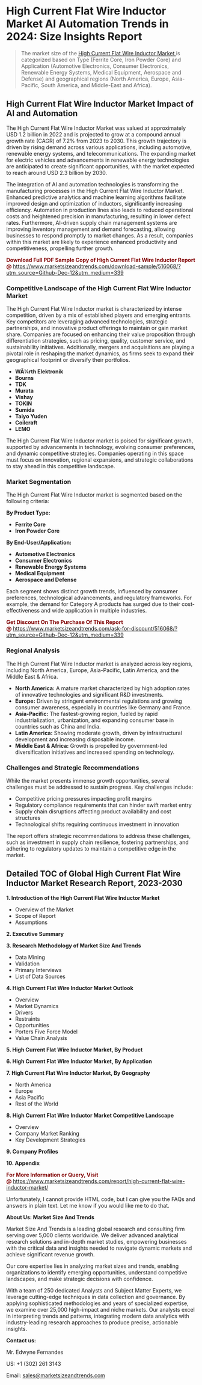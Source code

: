 <H1>High Current Flat Wire Inductor Market AI Automation Trends in 2024: Size Insights Report</H1><blockquote><p>The market size of the <a href="https://www.marketsizeandtrends.com/download-sample/516068/?utm_source=Github-Dec-12&amp;utm_medium=339" target="_blank">High Current Flat Wire Inductor Market </a>is categorized based on Type (Ferrite Core, Iron Powder Core) and Application (Automotive Electronics, Consumer Electronics, Renewable Energy Systems, Medical Equipment, Aerospace and Defense) and geographical regions (North America, Europe, Asia-Pacific, South America, and Middle-East and Africa).</p></blockquote><p><h2>High Current Flat Wire Inductor Market Impact of AI and Automation</h2><p>The High Current Flat Wire Inductor Market was valued at approximately USD 1.2 billion in 2022 and is projected to grow at a compound annual growth rate (CAGR) of 7.2% from 2023 to 2030. This growth trajectory is driven by rising demand across various applications, including automotive, renewable energy systems, and telecommunications. The expanding market for electric vehicles and advancements in renewable energy technologies are anticipated to create significant opportunities, with the market expected to reach around USD 2.3 billion by 2030.</p><p>The integration of AI and automation technologies is transforming the manufacturing processes in the High Current Flat Wire Inductor Market. Enhanced predictive analytics and machine learning algorithms facilitate improved design and optimization of inductors, significantly increasing efficiency. Automation in production lines also leads to reduced operational costs and heightened precision in manufacturing, resulting in lower defect rates. Furthermore, AI-driven supply chain management systems are improving inventory management and demand forecasting, allowing businesses to respond promptly to market changes. As a result, companies within this market are likely to experience enhanced productivity and competitiveness, propelling further growth.</p></p><p><strong><span style="color: #800000;">Download Full PDF Sample Copy of High Current Flat Wire Inductor Report @</span>&nbsp;</strong><a href="https://www.marketsizeandtrends.com/download-sample/516068/?utm_source=Github-Dec-12&amp;utm_medium=339">https://www.marketsizeandtrends.com/download-sample/516068/?utm_source=Github-Dec-12&amp;utm_medium=339</a></p><h3>Competitive Landscape of the High Current Flat Wire Inductor Market</h3><p>The High Current Flat Wire Inductor market is characterized by intense competition, driven by a mix of established players and emerging entrants. Key competitors are leveraging advanced technologies, strategic partnerships, and innovative product offerings to maintain or gain market share. Companies are focused on enhancing their value proposition through differentiation strategies, such as pricing, quality, customer service, and sustainability initiatives. Additionally, mergers and acquisitions are playing a pivotal role in reshaping the market dynamics, as firms seek to expand their geographical footprint or diversify their portfolios.</p><p><strong><p><ul><li>WÃ¼rth Elektronik </li><li> Bourns </li><li> TDK </li><li> Murata </li><li> Vishay </li><li> TOKIN </li><li> Sumida </li><li> Taiyo Yuden </li><li> Coilcraft </li><li> LEMO</p></li></ul></p></strong></p><p>The High Current Flat Wire Inductor market is poised for significant growth, supported by advancements in technology, evolving consumer preferences, and dynamic competitive strategies. Companies operating in this space must focus on innovation, regional expansions, and strategic collaborations to stay ahead in this competitive landscape.</p><h3>Market Segmentation</h3><p>The High Current Flat Wire Inductor market is segmented based on the following criteria:</p><p><strong>By Product Type:</strong></p><p><strong><p><ul><li>Ferrite Core </li><li> Iron Powder Core</p></li></ul></p></strong></p><p><strong>By End-User/Application:</strong></p><p><strong><p><ul><li>Automotive Electronics </li><li> Consumer Electronics </li><li> Renewable Energy Systems </li><li> Medical Equipment </li><li> Aerospace and Defense</p></li></ul></p></strong></p><p>Each segment shows distinct growth trends, influenced by consumer preferences, technological advancements, and regulatory frameworks. For example, the demand for Category A products has surged due to their cost-effectiveness and wide application in multiple industries.</p><p><strong><span style="color: #800000;">Get Discount On The Purchase Of This Report @&nbsp;</span></strong><a href="https://www.marketsizeandtrends.com/ask-for-discount/516068/?utm_source=Github-Dec-12&amp;utm_medium=339">https://www.marketsizeandtrends.com/ask-for-discount/516068/?utm_source=Github-Dec-12&amp;utm_medium=339</a></p><h3>Regional Analysis</h3><p>The High Current Flat Wire Inductor market is analyzed across key regions, including North America, Europe, Asia-Pacific, Latin America, and the Middle East &amp; Africa.</p><ul><li><strong>North America:</strong> A mature market characterized by high adoption rates of innovative technologies and significant R&amp;D investments.</li><li><strong>Europe:</strong> Driven by stringent environmental regulations and growing consumer awareness, especially in countries like Germany and France.</li><li><strong>Asia-Pacific:</strong> The fastest-growing region, fueled by rapid industrialization, urbanization, and expanding consumer base in countries such as China and India.</li><li><strong>Latin America:</strong> Showing moderate growth, driven by infrastructural development and increasing disposable income.</li><li><strong>Middle East &amp; Africa:</strong> Growth is propelled by government-led diversification initiatives and increased spending on technology.</li></ul><h3>Challenges and Strategic Recommendations</h3><p>While the market presents immense growth opportunities, several challenges must be addressed to sustain progress. Key challenges include:</p><ul><li>Competitive pricing pressures impacting profit margins</li><li>Regulatory compliance requirements that can hinder swift market entry</li><li>Supply chain disruptions affecting product availability and cost structures</li><li>Technological shifts requiring continuous investment in innovation</li></ul><p>The report offers strategic recommendations to address these challenges, such as investment in supply chain resilience, fostering partnerships, and adhering to regulatory updates to maintain a competitive edge in the market.</p><h2>Detailed TOC of Global High Current Flat Wire Inductor Market Research Report, 2023-2030</h2><p><strong>1. Introduction of the High Current Flat Wire Inductor Market</strong></p><ul><li>Overview of the Market</li><li>Scope of Report</li><li>Assumptions&nbsp;</li></ul><p><strong>2. Executive Summary</strong></p><p><strong>3. Research Methodology of <strong>Market Size And Trends</strong></strong></p><ul><li>Data Mining</li><li>Validation</li><li>Primary Interviews</li><li>List of Data Sources&nbsp;</li></ul><p><strong>4. High Current Flat Wire Inductor Market Outlook</strong></p><ul><li>Overview</li><li>Market Dynamics</li><li>Drivers</li><li>Restraints</li><li>Opportunities</li><li>Porters Five Force Model</li><li>Value Chain Analysis&nbsp;</li></ul><p><strong>5. High Current Flat Wire Inductor Market, By Product</strong></p><p><strong>6. High Current Flat Wire Inductor Market, By Application</strong></p><p><strong>7. High Current Flat Wire Inductor Market, By Geography</strong></p><ul><li>North America</li><li>Europe</li><li>Asia Pacific</li><li>Rest of the World&nbsp;</li></ul><p><strong>8. High Current Flat Wire Inductor Market Competitive Landscape</strong></p><ul><li>Overview</li><li>Company Market Ranking</li><li>Key Development Strategies&nbsp;</li></ul><p><strong>9. Company Profiles</strong></p><p><strong>10. Appendix</strong></p><p><strong><span style="color: #800000;">For More Information or Query, Visit @&nbsp;</span></strong><a href="https://www.marketsizeandtrends.com/report/high-current-flat-wire-inductor-market/">https://www.marketsizeandtrends.com/report/high-current-flat-wire-inductor-market/</a></p><p>Unfortunately, I cannot provide HTML code, but I can give you the FAQs and answers in plain text. Let me know if you would like me to do that.</p><p><strong>About Us:&nbsp;Market Size And Trends</strong></p><p>Market Size And Trends&nbsp;is a leading global research and consulting firm serving over 5,000 clients worldwide. We deliver advanced analytical research solutions and in-depth market studies, empowering businesses with the critical data and insights needed to navigate dynamic markets and achieve significant revenue growth.</p><p>Our core expertise lies in analyzing market sizes and trends, enabling organizations to identify emerging opportunities, understand competitive landscapes, and make strategic decisions with confidence.</p><p>With a team of 250 dedicated Analysts and Subject Matter Experts, we leverage cutting-edge techniques in data collection and governance. By applying sophisticated methodologies and years of specialized expertise, we examine over 25,000 high-impact and niche markets. Our analysts excel in interpreting trends and patterns, integrating modern data analytics with industry-leading research approaches to produce precise, actionable insights.</p><p><strong>Contact us:</strong></p><p>Mr. Edwyne Fernandes</p><p>US: +1 (302) 261 3143</p><p>Email: <a href="mailto:sales@marketsizeandtrends.com">sales@marketsizeandtrends.com</a>&nbsp;</p>
